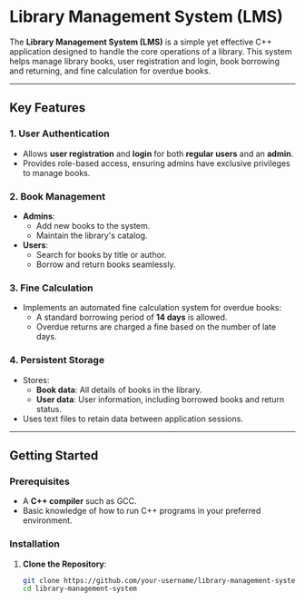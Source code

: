 # Library Management System (LMS)

The **Library Management System (LMS)** is a simple yet effective C++ application designed to handle the core operations of a library. This system helps manage library books, user registration and login, book borrowing and returning, and fine calculation for overdue books.

---

## Key Features

### 1. User Authentication
- Allows **user registration** and **login** for both **regular users** and an **admin**.
- Provides role-based access, ensuring admins have exclusive privileges to manage books.

### 2. Book Management
- **Admins**:
  - Add new books to the system.
  - Maintain the library's catalog.
- **Users**:
  - Search for books by title or author.
  - Borrow and return books seamlessly.

### 3. Fine Calculation
- Implements an automated fine calculation system for overdue books:
  - A standard borrowing period of **14 days** is allowed.
  - Overdue returns are charged a fine based on the number of late days.

### 4. Persistent Storage
- Stores:
  - **Book data**: All details of books in the library.
  - **User data**: User information, including borrowed books and return status.
- Uses text files to retain data between application sessions.

---

## Getting Started

### Prerequisites
- A **C++ compiler** such as GCC.
- Basic knowledge of how to run C++ programs in your preferred environment.

### Installation
1. **Clone the Repository**:
   ```bash
   git clone https://github.com/your-username/library-management-system.git
   cd library-management-system
